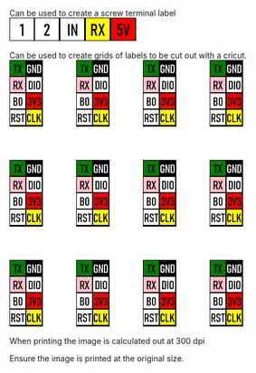 Can be used to create a screw terminal label
![Terminal Label](./terminal_block_1.png)

Can be used to create grids of labels to be cut out with a cricut.
![Grid Image](./grid_image.png)

When printing the image is calculated out at 300 dpi

Ensure the image is printed at the original size.
